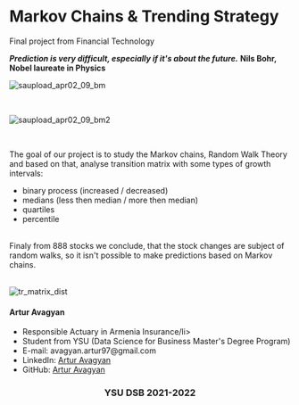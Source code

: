 # Markov Chains & Trending Strategy 
Final project from Financial Technology

***Prediction is very difficult, especially if it's about the future.*** **Nils Bohr, Nobel laureate in Physics**

![saupload_apr02_09_bm](https://user-images.githubusercontent.com/58246780/152632931-8224c7db-53c7-439c-adb0-18a2b00b07ec.jpg)

<br>

![saupload_apr02_09_bm2](https://user-images.githubusercontent.com/58246780/152632933-41983dea-9e6e-435b-a736-0a38f69107ff.jpg)

<br>

The goal of our project is to study the Markov chains, Random Walk Theory and based on that, analyse transition matrix with some types of growth intervals:
- binary process (increased / decreased)
- medians (less then median / more then median)
- quartiles
- percentile
<br>
Finaly from 888 stocks we conclude, that the stock changes are subject of random walks, so it isn't possible to make predictions based on Markov chains.
<br>
<br>

![tr_matrix_dist](https://user-images.githubusercontent.com/58246780/152632740-9e912f39-89ce-4ea1-957e-e1562aefc0ce.png)

<h4 align="left">Artur Avagyan</h4>
    <ul>
    <li>Responsible Actuary in Armenia Insurance/li>
    <li>Student from YSU (Data Science for Business Master's Degree Program)</li>
    <li>E-mail:   avagyan.artur97@gmail.com</li>
    <li>LinkedIn: <a href="https://www.linkedin.com/in/artur-avagyan-0a16311b3">Artur Avagyan</a></li>
    <li>GitHub:   <a href="https://github.com/artur-avagyan">Artur Avagyan</a></li>
    </ul>

<h3 align="center">YSU DSB 2021-2022</h3>
